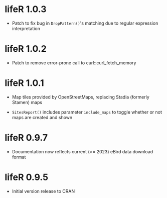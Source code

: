 # lifeR 1.0.3

+ Patch to fix bug in `DropPattern()`'s matching due to regular expression 
  interpretation

# lifeR 1.0.2

+ Patch to remove error-prone call to curl::curl_fetch_memory

# lifeR 1.0.1

+ Map tiles provided by OpenStreetMaps, replacing Stadia (formerly Stamen) maps

+ `SitesReport()` includes parameter `include_maps` to toggle whether or not
  maps are created and shown

# lifeR 0.9.7

+ Documentation now reflects current (>= 2023) eBird data download format

# lifeR 0.9.5

+ Initial version release to CRAN
